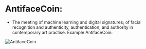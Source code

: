 AntifaceCoin:
=============
* The meeting of machine learning and digital signatures; of facial recognition and authenticity, authentication, and authority in contemporary art practise. Example AntifaceCoin:


![AntifaceCoin](https://historiotheque.files.wordpress.com/2021/03/antifacecoind2014d.jpg)
